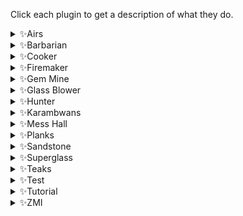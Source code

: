 Click each plugin to get a description of what they do.

<details>
  <summary>✨Airs</summary>
 
***
   
Requirements:
```
* 1 Runecrafting
* Air Talisman or Tiara
* Rune or Pure Essence
* (Optional) Stamina Potions
```

Functionality:
```
Crafts air runes or tiaras.
Walks from Falador east bank to the altar and back.
``` 

***
   
</details>

<details>
  <summary>✨Barbarian</summary>
  
***
  
Requirements:
```
* 20 Fishing
* 15 Cooking
* Fly fishing rod
* Feathers
```

Functionality:
```
Fly fishes trout and salmon at Barbarian village.
Uses the fire to cook the fish.
Drops the fish and repeats.
```  

***
  
</details>

<details>
  <summary>✨Cooker</summary>
  
***
  
Requirements:
```
* Raw food or giant seaweed
* Cooking level for your chosen item
* Tai Bwo Wannai quest for Karambwans
```

Functionality:
```
Cooks raw food at any bank and range/fire.
Rogues' Den is supported.
Giant Seaweed is supported.
```  

***
  
</details>

<details>
  <summary>✨Firemaker</summary>
  
***
  
Requirements:
```
* Tinderbox and logs
* (Optional) Fire and law runes
* (Optional) Staff giving air runes
```

Functionality:
```
Creates lines of fires starting from Varrock West bank.
Teleports you to the Varrock fountain.
Or alternatively, walks you to Varrock fountain.
```  

***
  
</details>

<details>
  <summary>✨Gem Mine</summary>
  
***
  
Requirements:
```
* Pickaxe equipped
* Hard Karamja Diary
```

Functionality:
```
Mines gem rocks underneath Shilo Village.
Deposits gems in the diary bank chest.
```  
</details>


<details>
  <summary>✨Glass Blower</summary>
  
Requirements:
```
* Glassblowing pipe
* Molten glass
```

Functionality:
```
Blows various glass items for you.
Start near a bank booth or the Grand Exchange.
``` 

***
   
</details>

<details>
  <summary>✨Hunter</summary>
  
***
  
Requirements:
```
* (Birds) Bird traps
* (Salamanders) Small fishing nets and rope
* (Falconry) Coins
* Make sure you have plenty of traps with you
```

Functionality:
```
* (Birds) Catches low level birds.
* (Salamanders) Catches Swamp Lizards or Red Salamanders.
* (Falconry) Catches kebbits at the Falconry.
```  

***
  
</details>

<details>
  <summary>✨Karambwans</summary>
  
***
  
Requirements:
```
* Tai Bwo Wannai quest
* 65 Fishing
* Karambwan vessel
* Raw karambwanji
* Lost City quest
* Fairy tale II started (access to Fairy Rings unlocked)
```

Functionality:
```
Catches Karambwans off the shore of Karamja.
Uses fairy rings to teleport to Zanaris.
Banks Karambwans in Zanaris then travels back to Karamja.
```  

***
  
</details>


<details>
  <summary>✨Mess Hall</summary>
  
***
  
Requirements:
```
* 45% Hosidius favour
* 20 Cooking
* Empty inventory
```

Functionality:
```
Creates dishes at the Hosidius Mess Hall.
Hops worlds to ensure maximum points.
```  

***
  
</details>

<details>
  <summary>✨Planks</summary>
  
***
  
Requirements:
```
* POH with a demon butler
* Bell-pull
* Coins
* Teleport runes
* Logs
```

Functionality:
```
Start on a PVP world next to the Camelot Castle bank chest.
Teleports to POH and uses butler to make planks.
IMPORTANT: Ensure your private chat is off.
```  

Setup: [Link to Planks setup guide](https://github.com/Elli-tt/el-plugins/wiki/planks:-setup-guide)
```
This plugin has a setup guide, click the above link to access it.
```  

***
  
</details>

<details>
  <summary>✨Sandstone</summary>
  
***
  
Requirements:
```
* Pickaxe
* Coins
* (Optional) Humidify runes
* (Optional) Waterskins
```

Functionality:
```
Mines sandstone in the desert quarry.
Deposits sandstone in the grinder.
Casts humidify when out of waterskin sips.
```  

***
  
</details>

<details>
  <summary>✨Superglass</summary>
  
***
  
Requirements:
```
* 78 Magic
* Lunar Diplomacy quest
* Giant seaweed
* Buckets of sandstone
* Astral runes
* Staff of air and tome of fire
* OR smoke battlestaff
```

Functionality:
```
Withdraws seaweed and sand from your bank.
Casts the superglass make spell.
Banks your molten glass.
Picks up any excess glass from the ground.
```  

Setup: [Link to Superglass setup guide](https://github.com/Elli-tt/el-plugins/wiki/superglassmaker:-setup-guide)
```
This plugin has a setup guide, click the above link to access it.
```  

***
  
</details>

<details>
  <summary>✨Teaks</summary>
  
***
  
Requirements:
```
* Bone Voyage quest
* 35 Farming
* 70 Agility
* Fully grown trees in the patches
* Bank fully restored in the camp
```

Functionality:
```
Cuts your teak or mahogany trees on fossil island.
Banks or drops the logs gained.
Picks up bird's nests.
``` 

***
   
</details>

<details>
  <summary>✨Test</summary>
  
***
  
Requirements:
```
* 
```

Functionality:
```

```  

***
  
</details>

<details>
  <summary>✨Tutorial</summary>
  
***
  
Requirements:
```
* An already registered account on the RS website
```

Functionality:
```
Completes tutorial island for you.
Ironman modes are supported.
Custom bank pin supported.
``` 

***
   
</details>

<details>
  <summary>✨ZMI</summary>
  
***
  
Requirements:
```
* 50 Runecrafting
* 71 Magic
* Lunar Diplomacy quest
* Small, medium and large essence pouches
* Pure, rune or daeyalt essence
* Food
* Stamina potions (1)
* Various rune and stave combinations
* Rune pouch
```

Functionality:
```
Crafts runes at the Ourania altar.
Supports staminas and eating.
Supports daeyalt essence.
Supports dropping runes. (unstable)
```  

Setup: [Link to ZMI setup guide](https://github.com/Elli-tt/el-plugins/wiki/ouraniaaltar:-setup-guide)
```
This plugin has a setup guide, click the above link to access it.
```  

***
  
</details>